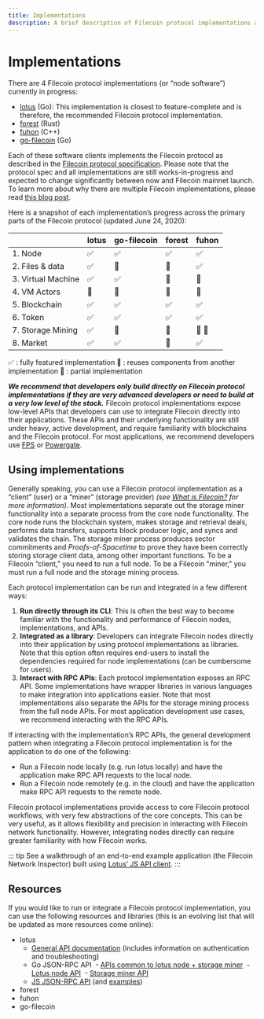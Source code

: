 ```yaml
---
title: Implementations
description: A brief description of Filecoin protocol implementations and how to use them.
---
```


# Implementations

There are 4 Filecoin protocol implementations (or “node software”) currently in progress:

- [lotus](https://github.com/filecoin-project/lotus/) (Go): This implementation is closest to feature-complete and is therefore, the recommended Filecoin protocol implementation.
- [forest](https://github.com/chainsafe/forest) (Rust)
- [fuhon](https://github.com/filecoin-project/cpp-filecoin) (C++)
- [go-filecoin](https://github.com/filecoin-project/go-filecoin) (Go)

Each of these software clients implements the Filecoin protocol as described in the [Filecoin protocol specification](https://filecoin-project.github.io/specs). Please note that the protocol spec and all implementations are still works-in-progress and expected to change significantly between now and Filecoin mainnet launch. To learn more about why there are multiple Filecoin implementations, please read [this blog post](https://filecoin.io/blog/announcing-filecoin-implementations-in-rust-and-c++/).

Here is a snapshot of each implementation’s progress across the primary parts of the Filecoin protocol (updated June 24, 2020):

|                    | lotus | go-filecoin | forest | fuhon |
| ------------------ | ----- | ----------- | ------ | ----- |
| 1. Node            | ✅    | ✅          | ✅     | ✅    |
| 2. Files & data    | ✅    | 🔶          | 🔶     | ✅    |
| 3. Virtual Machine | ✅    | ✅          | 🔶     | 🔶    |
| 4. VM Actors       | 🔶    | 🔶          | 🔶     | 🔶    |
| 5. Blockchain      | ✅    | ✅          | ✅     | ✅    |
| 6. Token           | ✅    | ✅          | ✅     | ✅    |
| 7. Storage Mining  | ✅    | 🔄          | 🔄     | 🔄 🔶 |
| 8. Market          | ✅    | ✅          | 🔄     | ✅    |

✅ : fully featured implementation
🔄 : reuses components from another implementation
🔶 : partial implementation

**_We recommend that developers only build directly on Filecoin protocol implementations if they are very advanced developers or need to build at a very low level of the stack._** Filecoin protocol implementations expose low-level APIs that developers can use to integrate Filecoin directly into their applications. These APIs and their underlying functionality are still under heavy, active development, and require familiarity with blockchains and the Filecoin protocol. For most applications, we recommend developers use [FPS](./tools/filecoin-backed-pinning) or [Powergate](./tools/powergate).

## Using implementations

Generally speaking, you can use a Filecoin protocol implementation as a “client” (user) or a “miner” (storage provider) _(see [What is Filecoin?](../introduction/what-is-filecoin) for more information)_. Most implementations separate out the storage miner functionality into a separate process from the core node functionality. The core node runs the blockchain system, makes storage and retrieval deals, performs data transfers, supports block producer logic, and syncs and validates the chain. The storage miner process produces sector commitments and _Proofs-of-Spacetime_ to prove they have been correctly storing storage client data, among other important functions. To be a Filecoin “client,” you need to run a full node. To be a Filecoin "miner," you must run a full node and the storage mining process.

Each protocol implementation can be run and integrated in a few different ways:

1. **Run directly through its CLI**: This is often the best way to become familiar with the functionality and performance of Filecoin nodes, implementations, and APIs.
2. **Integrated as a library**: Developers can integrate Filecoin nodes directly into their application by using protocol implementations as libraries. Note that this option often requires end-users to install the dependencies required for node implementations (can be cumbersome for users).
3. **Interact with RPC APIs**: Each protocol implementation exposes an RPC API. Some implementations have wrapper libraries in various languages to make integration into applications easier. Note that most implementations also separate the APIs for the storage mining process from the full node APIs. For most application development use cases, we recommend interacting with the RPC APIs.

If interacting with the implementation’s RPC APIs, the general development pattern when integrating a Filecoin protocol implementation is for the application to do one of the following:

- Run a Filecoin node locally (e.g. run lotus locally) and have the application make RPC API requests to the local node.
- Run a Filecoin node remotely (e.g. in the cloud) and have the application make RPC API requests to the remote node.

Filecoin protocol implementations provide access to core Filecoin protocol workflows, with very few abstractions of the core concepts. This can be very useful, as it allows flexibility and precision in interacting with Filecoin network functionality. However, integrating nodes directly can require greater familiarity with how Filecoin works.

::: tip
See a walkthrough of an end-to-end example application (the Filecoin Network Inspector) built using [Lotus’ JS API client](./examples/network-inspector).
:::

## Resources

If you would like to run or integrate a Filecoin protocol implementation, you can use the following resources and libraries (this is an evolving list that will be updated as more resources come online):

- lotus
  - [General API documentation](https://lotu.sh/en+api) (includes information on authentication and troubleshooting)
  - Go JSON-RPC API
    ﻿ - [APIs common to lotus node + storage miner﻿](https://github.com/filecoin-project/lotus/blob/master/api/api_common.go)
    ﻿ - [Lotus node API﻿](https://github.com/filecoin-project/lotus/blob/master/api/api_full.go)
    ﻿ - [Storage miner API](https://github.com/filecoin-project/lotus/blob/master/api/api_storage.go)
  - [JS JSON-RPC API](https://github.com/filecoin-shipyard/js-lotus-client-rpc) (and [examples](https://github.com/filecoin-shipyard/js-lotus-client))
- forest
- fuhon
- go-filecoin
